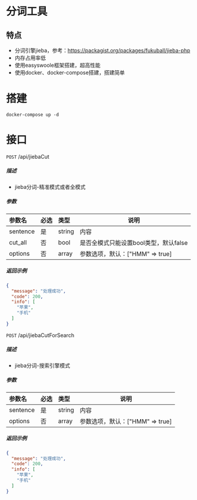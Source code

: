 # 分词工具

## 特点

- 分词引擎jieba，参考：https://packagist.org/packages/fukuball/jieba-php
- 内存占用率低
- 使用easyswoole框架搭建，超高性能
- 使用docker、docker-compose搭建，搭建简单

# 搭建

```
docker-compose up -d
```

# 接口

`POST` /api/jiebaCut

##### 描述

- jieba分词-精准模式或者全模式



##### 参数

|参数名|必选|类型|说明|
|:----    |:---|:----- |-----   |
|sentence |是 | string | 内容 |
|cut_all |否 | bool | 是否全模式只能设置bool类型，默认false |
|options | 否 | array | 参数选项，默认：["HMM" => true]    |

##### 返回示例

```json
{
  "message": "处理成功",
  "code": 200,
  "info": [
    "苹果",
    "手机"
  ]
}
```

`POST` /api/jiebaCutForSearch

##### 描述

- jieba分词-搜索引擎模式

##### 参数

|参数名|必选|类型|说明|
|:----    |:---|:----- |-----   |
|sentence |是 | string | 内容 |
|options | 否 | array | 参数选项，默认：["HMM" => true]    |

##### 返回示例

```json
{
  "message": "处理成功",
  "code": 200,
  "info": [
    "苹果",
    "手机"
  ]
}
```